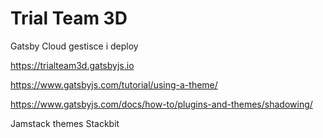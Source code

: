 # Trial Team 3D

Gatsby Cloud gestisce i deploy

https://trialteam3d.gatsbyjs.io


https://www.gatsbyjs.com/tutorial/using-a-theme/

https://www.gatsbyjs.com/docs/how-to/plugins-and-themes/shadowing/



Jamstack themes
Stackbit